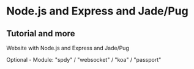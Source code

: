 # Node.js and Express and Jade/Pug

## Tutorial and more

Website with Node.js and Express and Jade/Pug

Optional - Module: "spdy" / "websocket" / "koa" / "passport"